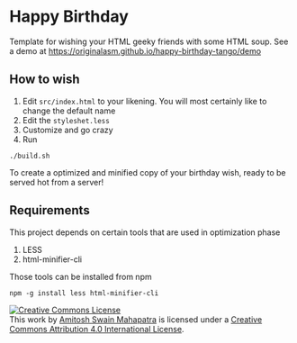 # Happy Birthday

Template for wishing your HTML geeky friends with some HTML soup. See a demo at https://originalasm.github.io/happy-birthday-tango/demo

## How to wish
1. Edit `src/index.html` to your likening. You will most certainly like to change the default name
2. Edit the `styleshet.less`
3. Customize and go crazy
4. Run
  
  ````
  ./build.sh
  ````
  
  To create a optimized and minified copy of your birthday wish, ready to be served hot from a server!


## Requirements
This project depends on certain tools that are used in optimization phase

1. LESS
2. html-minifier-cli


Those tools can be installed from npm
````
npm -g install less html-minifier-cli
````

<a rel="license" href="http://creativecommons.org/licenses/by/4.0/"><img alt="Creative Commons License" style="border-width:0" src="https://i.creativecommons.org/l/by/4.0/88x31.png" /></a><br />This work by <a xmlns:cc="http://creativecommons.org/ns#" href="http://amitosh.xyz" property="cc:attributionName" rel="cc:attributionURL">Amitosh Swain Mahapatra</a> is licensed under a <a rel="license" href="http://creativecommons.org/licenses/by/4.0/">Creative Commons Attribution 4.0 International License</a>.
